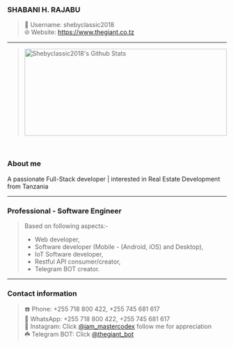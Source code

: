 ### SHABANI H. RAJABU
> 👤 Username: shebyclassic2018 <br>
> 🌐 Website: https://www.thegiant.co.tz

-----

> <img width=100% height=200px alt="Shebyclassic2018's Github Stats" src="https://github-readme-stats.vercel.app/api?username=shebyclassic2018&show_icons=true&hide_border=true&count_private=true" />  
<br>

### About me
A passionate Full-Stack developer | interested in Real Estate Development  from Tanzania




-----



### Professional - Software Engineer
> Based on following aspects:-
>  * Web developer,
>  * Software developer (Mobile - (Android, iOS) and Desktop),
>  * IoT Software developer,
>  * Restful API consumer/creator,
>  * Telegram BOT creator.





-----


### Contact information
> ☎️ Phone: +255 718 800 422, +255 745 681 617 <br>
🌱 WhatsApp: +255 718 800 422, +255 745 681 617 <br>
🍁 Instagram: Click [@iam_mastercodex](https://www.instagram.com/iam_mastercodex/) follow me for appreciation<br>
☘️ Telegram BOT: Click [@thegiant_bot](http://t.me/iam_thegiant_bot)









 


